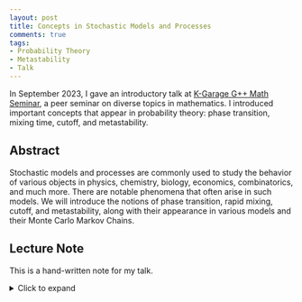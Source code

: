 ```yaml
---
layout: post
title: Concepts in Stochastic Models and Processes
comments: true
tags: 
- Probability Theory
- Metastability
- Talk
---
```


In September 2023, I gave an introductory talk at [K-Garage G++ Math Seminar](https://sites.google.com/view/math-seminar), a peer seminar on diverse topics in mathematics. I introduced important concepts that appear in probability theory: phase transition, mixing time, cutoff, and metastability.


## Abstract
Stochastic models and processes are commonly used to study the behavior of various objects in physics, chemistry, biology, economics, combinatorics, and much more. There are notable phenomena that often arise in such models. We will introduce the notions of phase transition, rapid mixing, cutoff, and metastability, along with their appearance in various models and their Monte Carlo Markov Chains.


## Lecture Note
This is a hand-written note for my talk. 
<details>
<summary>Click to expand</summary>
<object data="/assets/2023-10-06-concepts-in-stochastic-models-and-processes/Note_20230910.pdf" width="700" height="1000" type='application/pdf'></object>
</details>